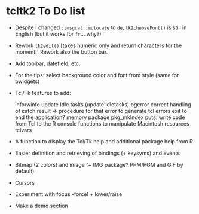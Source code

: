 # tcltk2 To Do list

- Despite I changed `::msgcat::mclocale` to `de`, `tk2chooseFont()` is still in English (but it works for `fr`... why?)

- Rework `tk2edit()` [takes numeric only and return characters for the moment!] Rework also the button bar.

- Add toolbar, datefield, etc. 

- For the tips: select background color and font from style (same for bwidgets)

- Tcl/Tk features to add:

    info/winfo
    update Idle tasks (update idletasks)
    bgerror
    correct handling of catch result => procedure for that error to generate tcl errors
    exit to end the application?
    memory
    package
    pkg_mkIndex
    puts: write code from Tcl to the R console
    functions to manipulate Macintosh resources
    tclvars

- A function to display the Tcl/Tk help and additional package help from R

- Easier definition and retrieving of bindings (+ keysyms) and events

- Bitmap (2 colors) and image (+ IMG package? PPM/PGM and GIF by default)

- Cursors

- Experiment with focus -force! + lower/raise

- Make a demo section

